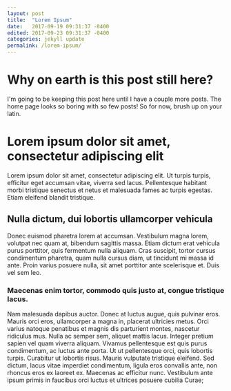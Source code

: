 ```yaml
---
layout: post
title:  "Lorem Ipsum"
date:   2017-09-19 09:31:37 -0400
edited: 2017-09-23 09:31:37 -0400
categories: jekyll update
permalink: /lorem-ipsum/
---
```

# Why on earth is this post still here?
I'm going to be keeping this post here until I have a couple more posts. The home page looks so boring with so few posts! So for now, brush up on your latin.


# Lorem ipsum dolor sit amet, consectetur adipiscing elit

Lorem ipsum dolor sit amet, consectetur adipiscing elit. Ut turpis turpis, efficitur eget accumsan vitae, viverra sed lacus. Pellentesque habitant morbi tristique senectus et netus et malesuada fames ac turpis egestas. Etiam eleifend blandit tristique. 

## Nulla dictum, dui lobortis ullamcorper vehicula

Donec euismod pharetra lorem at accumsan. Vestibulum magna lorem, volutpat nec quam at, bibendum sagittis massa. Etiam dictum erat vehicula purus porttitor, quis fermentum nulla aliquam. Cras suscipit, tortor cursus condimentum pharetra, quam nulla cursus diam, ut tincidunt mi massa id ante. Proin varius posuere nulla, sit amet porttitor ante scelerisque et. Duis vel sem leo.


### Maecenas enim tortor, commodo quis justo at, congue tristique lacus. 

Nam malesuada dapibus auctor. Donec at luctus augue, quis pulvinar eros. Mauris orci eros, ullamcorper a magna in, placerat ultricies metus. Orci varius natoque penatibus et magnis dis parturient montes, nascetur ridiculus mus. Nulla ac semper sem, aliquet mattis lacus. Integer pretium sapien vel quam viverra aliquam. Vivamus pellentesque est quis purus condimentum, ac luctus ante porta. Ut ut pellentesque orci, quis lobortis turpis. Curabitur ut lobortis risus. Mauris vulputate tristique eleifend. Sed dictum, lacus vitae imperdiet condimentum, ligula eros convallis ante, non rhoncus eros ex laoreet ex. Maecenas ac efficitur nunc. Vestibulum ante ipsum primis in faucibus orci luctus et ultrices posuere cubilia Curae;